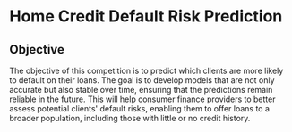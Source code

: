 # Home Credit Default Risk Prediction

## Objective

The objective of this competition is to predict which clients are more likely to default on their loans. The goal is to develop models that are not only accurate but also stable over time, ensuring that the predictions remain reliable in the future. This will help consumer finance providers to better assess potential clients' default risks, enabling them to offer loans to a broader population, including those with little or no credit history.
